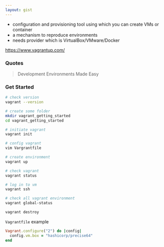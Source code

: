 ```yaml
---
layout: gist
---
```


- configuration and provisioning tool using which you can create VMs or container
- a mechanism to reproduce environments
- needs provider which is VirtualBox/VMware/Docker

https://www.vagrantup.com/

### Quotes

> Development Environments Made Easy

### Get Started

```sh
# check version
vagrant --version

# create some folder
mkdir vagrant_getting_started
cd vagrant_getting_started

# initiate vagrant
vagrant init

# config vagrant
vim Vargrantfile

# create environment
vagrant up

# check vagrant
vagrant status

# log in to vm
vagrant ssh

# check all vagrant environment
vagrant global-status

vagrant destroy
```

`Vagrantfile` example
```ruby
Vagrant.configure("2") do |config|
  config.vm.box = "hashicorp/precise64"
end
```
